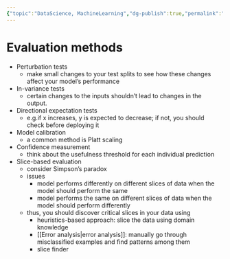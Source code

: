 ```yaml
---
{"topic":"DataScience, MachineLearning","dg-publish":true,"permalink":"/Notes/Model Offline Evaluation/","dgPassFrontmatter":true,"noteIcon":""}
---
```


# Evaluation methods
- Perturbation tests
	- make small changes to your test splits to see how these changes affect your model’s performance
- In-variance tests
	- certain changes to the inputs shouldn’t lead to changes in the output.
- Directional expectation tests
	- e.g.if x increases, y is expected to decrease; if not, you should check before deploying it
- Model calibration
	- a common method is Platt scaling
- Confidence measurement
	- think about the usefulness threshold for each individual prediction
- Slice-based evaluation
	- consider Simpson’s paradox
	- issues
		- model performs differently on different slices of data when the model should perform the same
		- model performs the same on different slices of data when the model should perform differently
	- thus, you should discover critical slices in your data using
		- heuristics-based approach: slice the data using domain knowledge
		- [[Error analysis\|error analysis]]: manually go through misclassified examples and find patterns among them
		- slice finder